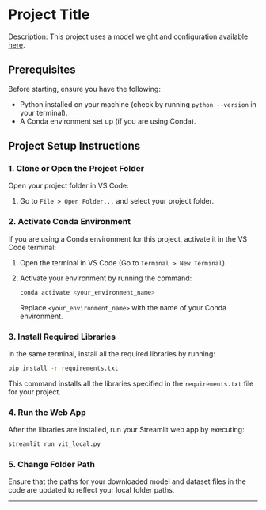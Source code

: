 # Project Title

Description: This project uses a model weight and configuration available [here](https://drive.google.com/drive/folders/1vecZ4nfieAIGyj4d-tyP_Dt7z8CigUeT?usp=drive_link).

## Prerequisites

Before starting, ensure you have the following:

- Python installed on your machine (check by running `python --version` in your terminal).
- A Conda environment set up (if you are using Conda).

## Project Setup Instructions

### 1. Clone or Open the Project Folder

Open your project folder in VS Code:

1. Go to `File > Open Folder...` and select your project folder.

### 2. Activate Conda Environment

If you are using a Conda environment for this project, activate it in the VS Code terminal:

1. Open the terminal in VS Code (Go to `Terminal > New Terminal`).
2. Activate your environment by running the command:

   ```bash
   conda activate <your_environment_name>
   ```

   Replace `<your_environment_name>` with the name of your Conda environment.

### 3. Install Required Libraries

In the same terminal, install all the required libraries by running:

```bash
pip install -r requirements.txt
```

This command installs all the libraries specified in the `requirements.txt` file for your project.

### 4. Run the Web App

After the libraries are installed, run your Streamlit web app by executing:

```bash
streamlit run vit_local.py
```

### 5. Change Folder Path

Ensure that the paths for your downloaded model and dataset files in the code are updated to reflect your local folder paths.

---

